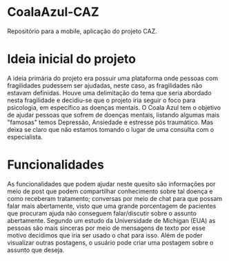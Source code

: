 # CoalaAzul-CAZ
Repositório para a mobile, aplicação do projeto CAZ. 

# Ideia inicial do projeto 

A ideia primária do projeto era possuir uma plataforma onde pessoas com fragilidades pudessem ser ajudadas, neste caso, as fragilidades não estavam definidas.
Houve uma delimitação do tema que seria abordado nesta fragilidade e decidiu-se que o projeto iria seguir o foco para psicologia, em específico as doenças mentais.
O Coala Azul tem o objetivo de ajudar pessoas que sofrem de doenças mentais, listando algumas mais "famosas" temos Depressão, Ansiedade e  estresse pós traumático.
Mas deixa se claro que não estamos tomando o lugar de uma consulta com o especialista.

# Funcionalidades

As funcionalidades que podem ajudar neste quesito são informações por meio de post que podem compartilhar conhecimento sobre tal doença e como receberam tratamento;
conversas por meio de chat para que possam falar mais abertamente, visto que uma grande porcentagem de pacientes que procuram ajuda não conseguem falar/discutir sobre o assunto abertamente.
Segundo um estudo da Universidade de Michigan (EUA) as pessoas são mais sinceras por meio de mensagens de texto por esse motivo decidimos que iria ser usado o chat para isso. 
Além de poder visualizar outras postagens, o usuário pode criar uma postagem sobre o assunto que deseja.



 
